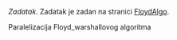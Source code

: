 *Zadatak*. Zadatak je zadan na stranici 
[FloydAlgo](https://web.math.pmf.unizg.hr/nastava/ppr/html/Cpp/floydalgo.html).

Paralelizacija Floyd_warshallovog algoritma
